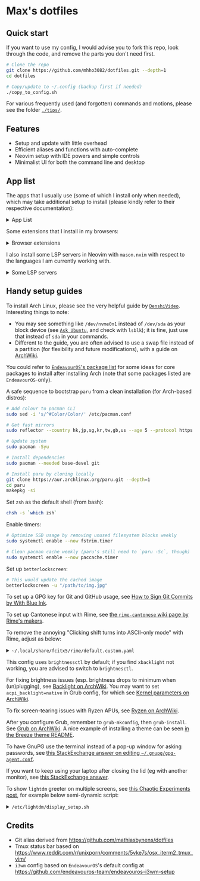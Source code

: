 # Max's dotfiles

## Quick start

If you want to use my config, I would advise you to fork this repo,
look through the code, and remove the parts you don't need first.

```bash
# Clone the repo
git clone https://github.com/mhho3082/dotfiles.git --depth=1
cd dotfiles

# Copy/update to ~/.config (backup first if needed)
./copy_to_config.sh
```

For various frequently used (and forgotten) commands and motions,
please see the folder [`./tips/`](https://github.com/mhho3082/dotfiles/tree/main/tips).

## Features

- Setup and update with little overhead
- Efficient aliases and functions with auto-complete
- Neovim setup with IDE powers and simple controls
- Minimalist UI for both the command line and desktop

## App list

The apps that I usually use
(some of which I install only when needed),
which may take additional setup to install
(please kindly refer to their respective documentation):

<details>
<summary> App List </summary>

- CLI and TUI
  - [`zsh`](https://zsh.sourceforge.io/)
  - [`eza`](https://github.com/eza-community/eza)
  - [`fd`](https://github.com/sharkdp/fd)
  - [`zoxide`](https://github.com/ajeetdsouza/zoxide)
  - [`fzf`](https://github.com/junegunn/fzf)
  - [`ripgrep`](https://github.com/BurntSushi/ripgrep)
  - [`xsel`](https://github.com/kfish/xsel)
  - [`libqalculate`](https://github.com/Qalculate/libqalculate)
  - [`trash-cli`](https://github.com/andreafrancia/trash-cli)
- Coding
  - [`neovim`](https://neovim.io/)
  - [`github-cli`](https://cli.github.com/)
  - [`difftastic`](https://github.com/Wilfred/difftastic)
  - [`base-devel`](https://archlinux.org/groups/x86_64/base-devel/)
  - [`llvm`](https://llvm.org/) (for C/C++ [`clangd`](https://clangd.llvm.org/) in editors)
- Version managers
  - [`nvm`](https://github.com/nvm-sh/nvm)
  - [`pyenv`](https://github.com/pyenv/pyenv) and [`pyenv-virtualenv`](https://github.com/pyenv/pyenv-virtualenv)
  - [`rustup`](https://rustup.rs/)
- Writing
  - [`fcitx5`](https://fcitx-im.org/wiki/Fcitx_5)
    - [`fcitx5-rime`](https://github.com/fcitx/fcitx5-rime) +
      [`rime-cantonese`](https://github.com/rime/rime-cantonese) (for Cantonese)
    - [`fcitx5-mozc`](https://github.com/google/mozc) (for Japanese)
  - [`libreoffice-fresh`](https://www.libreoffice.org/)
    - [LanguageTool extension](https://extensions.libreoffice.org/en/extensions/show/languagetool)
  - [`pandoc-bin`](https://pandoc.org/)
    - [`texlive`](https://tug.org/texlive/)
    - [`pandoc-crossref-bin`](https://github.com/lierdakil/pandoc-crossref)
    - [`mermaid-filter`](https://github.com/raghur/mermaid-filter)
  - [`zathura`](https://pwmt.org/projects/zathura/)
    - [`zathura-pdf-mupdf`](https://github.com/pwmt/zathura-pdf-mupdf)
    - [`zaread`](https://github.com/paoloap/zaread)
  - [`mousepad`](https://github.com/codebrainz/mousepad)
- Web surfing
  - [`firefox`](https://www.mozilla.org/en-US/firefox/)
  - [`chromium`](https://www.chromium.org/Home/)
  - [`discord`](https://discord.com/)
- Desktop environment setup
  - [`i3-wm`](https://i3wm.org/)
  - [`paru`](https://github.com/Morganamilo/paru)
  - [`wezterm`](https://github.com/wez/wezterm)
  - [`betterlockscreen`](https://github.com/betterlockscreen/betterlockscreen)
  - [`feh`](https://feh.finalrewind.org/)
  - [`rofi`](https://github.com/davatorium/rofi)
  - [`polybar`](https://github.com/polybar/polybar)
  - [`brightnessctl`](https://github.com/Hummer12007/brightnessctl)
  - [`xidlehook`](https://gitlab.com/jD91mZM2/xidlehook)
  - [`redshift`](http://jonls.dk/redshift/)
  - [`networkmanager-dispatcher-ntpd`](https://man.archlinux.org/man/NetworkManager-dispatcher.8.en)
- Utilities
  - [`htop`](https://htop.dev/)
  - [`flameshot`](https://flameshot.org/)
  - [`xsane`](http://www.sane-project.org/)
  - [`bashmount`](https://github.com/jamielinux/bashmount)
  - [`bluetuith`](https://github.com/darkhz/bluetuith)
  - [`ventoy`](https://www.ventoy.net)
- Fonts
  - [`ttf-jetbrains-mono-nerd`](https://www.jetbrains.com/lp/mono/)
  - [`noto-fonts`](https://fonts.google.com/noto)
  - [`noto-fonts-emoji`](https://fonts.google.com/noto/specimen/Noto+Emoji)
  - [`ttf-ms-fonts`](https://wiki.archlinux.org/title/Microsoft_fonts)
- Themes
  - [`nwg-look`](https://github.com/nwg-piotr/nwg-look)
  - [`gruvbox-material-gtk-theme-git`](https://github.com/TheGreatMcPain/gruvbox-material-gtk)
  - [`qogir-icon-theme`](https://github.com/vinceliuice/Qogir-icon-theme)
  - [`fcitx5-gruvbox-dark-theme-git`](https://github.com/pu-007/fcitx5-gruvbox-dark-theme)
  - [`grub-theme-vimix`](https://github.com/Se7endAY/grub2-theme-vimix)
  - [`lightdm-webkit-theme-litarvan`](https://github.com/Litarvan/lightdm-webkit-theme-litarvan)

</details>

Some extensions that I install in my browsers:

<details>
<summary> Browser extensions </summary>

- [`Vimium`](https://github.com/philc/vimium)
- [`uBlock Origin`](https://github.com/gorhill/uBlock)
- [`Dark Background and Light Text`](https://github.com/m-khvoinitsky/dark-background-light-text-extension)
- [`Redirector`](https://github.com/einaregilsson/Redirector)
- [`Tab Session Manager`](https://github.com/sienori/Tab-Session-Manager)
- [`HTTPS Everywhere`](https://www.eff.org/https-everywhere)
- [`Facebook Container`](https://addons.mozilla.org/en-US/firefox/addon/facebook-container/)

Gruvbox theme for browsers is [`teatwig/gruvbox-firefox-themes`](https://github.com/teatwig/gruvbox-firefox-themes)

(You may want to also activate additional filter lists in `uBlock Origin`
for things such as Facebook or cookie banners;
please refer to their [wiki](https://github.com/gorhill/uBlock/wiki).)

</details>

I also install some LSP servers in Neovim with `mason.nvim`
with respect to the languages I am currently working with.

<details>
<summary> Some LSP servers </summary>

- JS/TS
  - `tsserver`
  - `prettierd`
- CSS
  - `css-lsp`
- Lua
  - `lua-language-server`
  - `stylua`
- C/C++
  - `clangd`
- Markdown
  - `harper_ls`
  - `marksman`
- Bash
  - `bash-language-server`
  - `beautysh`

</details>

## Handy setup guides

To install Arch Linux, please see the very helpful guide by [`DenshiVideo`](https://www.youtube.com/watch?v=68z11VAYMS8).
Interesting things to note:

- You may see something like `/dev/nvme0n1` instead of `/dev/sda` as your block device
  (see [`Ask Ubuntu`](https://askubuntu.com/a/932336), and check with `lsblk`);
  it is fine, just use that instead of `sda` in your commands.
- Different to the guide, you are often advised to use a swap file instead of a partition
  (for flexibility and future modifications), with a guide on [ArchWiki](https://wiki.archlinux.org/title/Swap#Swap_file).

You could refer to [`EndeavourOS`'s package list](https://github.com/endeavouros-team/EndeavourOS-packages-lists)
for some ideas for core packages to install after installing Arch
(note that some packages listed are `EndeavourOS`-only).

A safe sequence to bootstrap `paru` from a clean installation
(for Arch-based distros):

```bash
# Add colour to pacman CLI
sudo sed -i 's/^#Color/Color/' /etc/pacman.conf

# Get fast mirrors
sudo reflector --country hk,jp,sg,kr,tw,gb,us --age 5 --protocol https --sort rate --fastest 10 --verbose --save /etc/pacman.d/mirrorlist

# Update system
sudo pacman -Syu

# Install dependencies
sudo pacman --needed base-devel git

# Install paru by cloning locally
git clone https://aur.archlinux.org/paru.git --depth=1
cd paru
makepkg -si
```

Set `zsh` as the default shell (from bash):

```bash
chsh -s `which zsh`
```

Enable timers:

```bash
# Optimize SSD usage by removing unused filesystem blocks weekly
sudo systemctl enable --now fstrim.timer

# Clean pacman cache weekly (paru's still need to `paru -Sc`, though)
sudo systemctl enable --now paccache.timer
```

Set up `betterlockscreen`:

```bash
# This would update the cached image
betterlockscreen -u "/path/to/img.jpg"
```

To set up a GPG key for Git and GitHub usage, see
[How to Sign Git Commits by With Blue Ink](https://withblue.ink/2020/05/17/how-and-why-to-sign-git-commits.html).

To set up Cantonese input with Rime, see
[the `rime-cantonese` wiki page by Rime's makers](https://github.com/rime/rime-cantonese/wiki).

To remove the annoying "Clicking shift turns into ASCII-only mode" with Rime, adjust as below:

<details>
<summary> <code>~/.local/share/fcitx5/rime/default.custom.yaml</code> </summary>

```yaml
patch:
  schema_list:
    # ...
  ascii_composer:
    good_old_caps_lock: true
    switch_key:
      # Shift_L: inline_ascii
      # Shift_R: commit_text
      Shift_L: noop
      Shift_R: noop
      Control_L: noop
      Control_R: noop
      Caps_Lock: clear
      Eisu_toggle: clear
```

</details>

This config uses `brightnessctl` by default;
if you find `xbacklight` not working, you are advised to switch to `brightnesctl`.

For fixing brightness issues
(esp. brightness drops to minimum when (un)plugging), see
[Backlight on ArchWiki](https://wiki.archlinux.org/title/Backlight#Kernel_command-line_options).
You may want to set `acpi_backlight=native` in Grub config, for which see
[Kernel parameters on ArchWiki](https://wiki.archlinux.org/title/Kernel_parameters).

To fix screen-tearing issues with Ryzen APUs, see
[Ryzen on ArchWiki](<https://wiki.archlinux.org/title/Ryzen#Screen-tearing_(APU)>).

After you configure Grub, remember to `grub-mkconfig`, then `grub-install`.
See [Grub on ArchWiki](https://wiki.archlinux.org/title/GRUB#Configuration).
A nice example of installing a theme can be seen
[in the Breeze theme README](https://github.com/gustawho/grub2-theme-breeze#installation).

To have GnuPG use the terminal instead of a pop-up window for asking passwords,
see [this StackExchange answer on editing `~/.gnupg/gpg-agent.conf`](https://unix.stackexchange.com/a/724765).

If you want to keep using your laptop after closing the lid
(eg with another monitor),
see [this StackExchange answer](https://unix.stackexchange.com/a/52645).

To show `lightdm` greeter on multiple screens,
see [this Chaotic Experiments post](https://chaoticlab.io/posts/lightdm-extmonitor/),
for example below semi-dynamic script:

<!-- Use :r!cat /etc/lightdm/display_setup.sh to copy to below -->

<details>
<summary> <code>/etc/lightdm/display_setup.sh</code> </summary>

```bash
#!/bin/sh

# Primary display is always known, typically something like eDP for laptops;
# Please check xrandr to be sure
PRIMARY_MONITOR="eDP"

# Get all connected monitors except the primary one
OTHER_MONITORS=$(xrandr --query | grep " connected" | grep -v "$PRIMARY_MONITOR" | cut -d" " -f1)

# Enable the primary monitor first
xrandr --output "$PRIMARY_MONITOR" --auto --primary

# Loop through all other connected monitors and mirror them to the primary monitor
for MONITOR in $OTHER_MONITORS; do
    xrandr --output "$MONITOR" --auto --same-as "$PRIMARY_MONITOR"
done
```

</details>

## Credits

- Git alias derived from
  https://github.com/mathiasbynens/dotfiles
- Tmux status bar based on
  https://www.reddit.com/r/unixporn/comments/5vke7s/osx_iterm2_tmux_vim/
- `i3wm` config based on `EndeavourOS`'s default config at
  https://github.com/endeavouros-team/endeavouros-i3wm-setup
